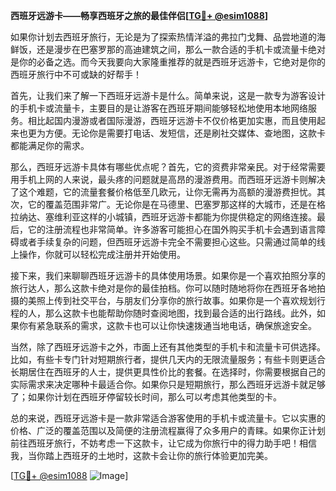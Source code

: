 **西班牙远游卡——畅享西班牙之旅的最佳伴侣[[TG💪+ @esim1088](https://t.me/s/esim1088)]**

如果你计划去西班牙旅行，无论是为了探索热情洋溢的弗拉门戈舞、品尝地道的海鲜饭，还是漫步在巴塞罗那的高迪建筑之间，那么一款合适的手机卡或流量卡绝对是你的必备之选。而今天我要向大家隆重推荐的就是西班牙远游卡，它绝对是你的西班牙旅行中不可或缺的好帮手！

首先，让我们来了解一下西班牙远游卡是什么。简单来说，这是一款专为游客设计的手机卡或流量卡，主要目的是让游客在西班牙期间能够轻松地使用本地网络服务。相比起国内漫游或者国际漫游，西班牙远游卡不仅价格更加实惠，而且使用起来也更为方便。无论你是需要打电话、发短信，还是刷社交媒体、查地图，这款卡都能满足你的需求。

那么，西班牙远游卡具体有哪些优点呢？首先，它的资费非常亲民。对于经常需要用手机上网的人来说，最头疼的问题就是高昂的漫游费用。而西班牙远游卡则解决了这个难题，它的流量套餐价格低至几欧元，让你无需再为高额的漫游费担忧。其次，它的覆盖范围非常广。无论你是在马德里、巴塞罗那这样的大城市，还是在格拉纳达、塞维利亚这样的小城镇，西班牙远游卡都能为你提供稳定的网络连接。最后，它的注册流程也非常简单。许多游客可能担心在国外购买手机卡会遇到语言障碍或者手续复杂的问题，但西班牙远游卡完全不需要担心这些。只需通过简单的线上操作，你就可以轻松完成注册并开始使用。

接下来，我们来聊聊西班牙远游卡的具体使用场景。如果你是一个喜欢拍照分享的旅行达人，那么这款卡绝对是你的最佳拍档。你可以随时随地将你在西班牙各地拍摄的美照上传到社交平台，与朋友们分享你的旅行故事。如果你是一个喜欢规划行程的人，那么这款卡也能帮助你随时查阅地图，找到最合适的出行路线。此外，如果你有紧急联系的需求，这款卡也可以让你快速拨通当地电话，确保旅途安全。

当然，除了西班牙远游卡之外，市面上还有其他类型的手机卡和流量卡可供选择。比如，有些卡专门针对短期旅行者，提供几天内的无限流量服务；有些卡则更适合长期居住在西班牙的人士，提供更具性价比的套餐。在选择时，你需要根据自己的实际需求来决定哪种卡最适合你。如果你只是短期旅行，那么西班牙远游卡就足够了；如果你计划在西班牙停留较长时间，那么可以考虑其他类型的卡。

总的来说，西班牙远游卡是一款非常适合游客使用的手机卡或流量卡。它以实惠的价格、广泛的覆盖范围以及简便的注册流程赢得了众多用户的青睐。如果你正计划前往西班牙旅行，不妨考虑一下这款卡，让它成为你旅行中的得力助手吧！相信我，当你踏上西班牙的土地时，这款卡会让你的旅行体验更加完美。

[[TG💪+ @esim1088](https://t.me/s/esim1088) ![Image](https://i.postimg.cc/4NQfJmqS/Snipaste-2025-05-13-00-14-12.png)]